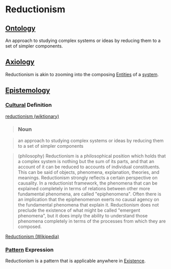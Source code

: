 # Reductionism

## [Ontology](./ontology.md)

An approach to studying complex systems or ideas by reducing them to a set of simpler components.

## [Axiology](./axiology.md)

Reductionism is akin to zooming into the composing [Entities](./entity.md) of a [system](./system.md).

## [Epistemology](./epistemology.md)

### [Cultural](./culture.md) Definition

<a href="http://en.wiktionary.org/wiki/reductionism" target="_blank">reductionism (wiktionary)</a>

> ### Noun

> an approach to studying complex systems or ideas by reducing them to a set of simpler components

> (philosophy) Reductionism is a philosophical position which holds that a complex system is nothing but the sum of its parts, and that an account of it can be reduced to accounts of individual constituents. This can be said of objects, phenomena, explanation, theories, and meanings. Reductionism strongly reflects a certain perspective on causality. In a reductionist framework, the phenomena that can be explained completely in terms of relations between other more fundamental phenomena, are called "epiphenomena". Often there is an implication that the epiphenomenon exerts no causal agency on the fundamental phenomena that explain it. Reductionism does not preclude the existence of what might be called "emergent phenomena", but it does imply the ability to understand those phenomena completely in terms of the processes from which they are composed.

<a href="http://en.wikipedia.org/wiki/Reductionism" target="_blank">Reductionism (Wikipedia)</a>

### [Pattern](./pattern.md) Expression

Reductionism is a pattern that is applicable anywhere in [Existence](./existence.md).
